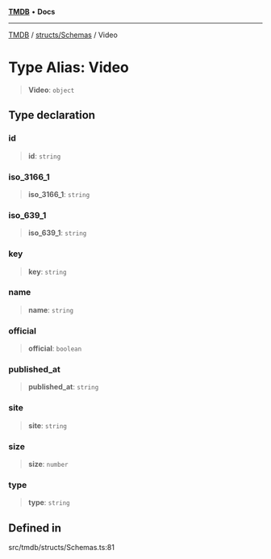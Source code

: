[**TMDB**](../../../README.md) • **Docs**

***

[TMDB](../../../README.md) / [structs/Schemas](../README.md) / Video

# Type Alias: Video

> **Video**: `object`

## Type declaration

### id

> **id**: `string`

### iso\_3166\_1

> **iso\_3166\_1**: `string`

### iso\_639\_1

> **iso\_639\_1**: `string`

### key

> **key**: `string`

### name

> **name**: `string`

### official

> **official**: `boolean`

### published\_at

> **published\_at**: `string`

### site

> **site**: `string`

### size

> **size**: `number`

### type

> **type**: `string`

## Defined in

src/tmdb/structs/Schemas.ts:81
